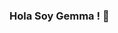 ### Hola Soy Gemma ! 👋

<!-- Sobre mi
**GemmaClaverodelMoral/GemmaClaverodelMoral** is a ✨ _special_ ✨ repository because its `README.md` (this file) appears on your GitHub profile.

Here are some ideas to get you started:

- 🔭 I’m currently studing Html, CSS & JS
- 🌱 I’m currently learning Html, CSS & JS
- 👯 I’m looking to collaborate on Programing Teams
- 📫 How to reach me: + 57 320-83427237 only wapp
- 😄 Pronouns: Gemma
- ⚡ Fun fact: I love ...
-->
